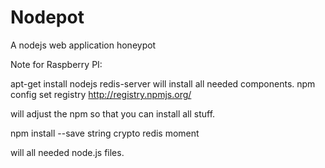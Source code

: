 Nodepot
=======

A nodejs web application honeypot

Note for Raspberry PI:

apt-get install nodejs redis-server will install all needed components.
npm config set registry http://registry.npmjs.org/

will adjust the npm so that you can install
all stuff.

npm install --save string crypto redis moment

will all needed node.js files.





